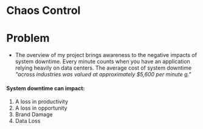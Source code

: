 # Chaos Control

# Problem

- The overview of my project brings awareness to the negative impacts of system downtime. Every minute counts when you have an application relying heavily on data centers.  The average cost of system downtime *"across industries was valued at approximately *$5,600 per minute* [a]([https://www.evolven.com/blog/downtime-outages-and-failures-understanding-their-true-costs.html])."*
#### System downtime can impact:
  1. A loss in productivity
  2. A loss in opportunity
  3. Brand Damage
  4. Data Loss
  
